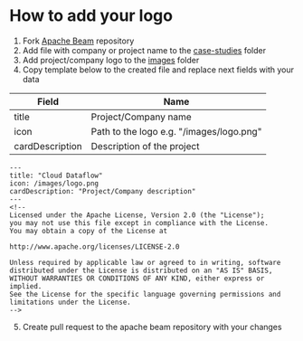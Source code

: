 <!--
 Licensed to the Apache Software Foundation (ASF) under one
 or more contributor license agreements.  See the NOTICE file
 distributed with this work for additional information
 regarding copyright ownership.  The ASF licenses this file
 to you under the Apache License, Version 2.0 (the
 "License"); you may not use this file except in compliance
 with the License.  You may obtain a copy of the License at

   http://www.apache.org/licenses/LICENSE-2.0

 Unless required by applicable law or agreed to in writing,
 software distributed under the License is distributed on an
 "AS IS" BASIS, WITHOUT WARRANTIES OR CONDITIONS OF ANY
 KIND, either express or implied.  See the License for the
 specific language governing permissions and limitations
 under the License.
-->

# How to add your logo

1. Fork [Apache Beam](https://github.com/apache/beam) repository
2. Add file with company or project name to the [case-studies](https://github.com/apache/beam/tree/master/website/www/site/content/en/case-studies) folder
3. Add project/company logo to the [images](https://github.com/apache/beam/tree/master/website/www/site/static/images) folder
4. Copy template below to the created file and replace next fields with your data

Field | Name
--- | ---
title | Project/Company name
icon | Path to the logo e.g. "/images/logo.png"
cardDescription | Description of the project


```
---
title: "Cloud Dataflow"
icon: /images/logo.png
cardDescription: "Project/Company description"
---
<!--
Licensed under the Apache License, Version 2.0 (the "License");
you may not use this file except in compliance with the License.
You may obtain a copy of the License at

http://www.apache.org/licenses/LICENSE-2.0

Unless required by applicable law or agreed to in writing, software
distributed under the License is distributed on an "AS IS" BASIS,
WITHOUT WARRANTIES OR CONDITIONS OF ANY KIND, either express or implied.
See the License for the specific language governing permissions and
limitations under the License.
-->
```
5. Create pull request to the apache beam repository with your changes
